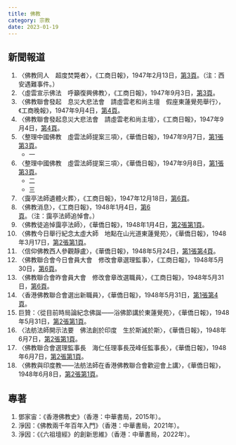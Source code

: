 ```yaml
---
title: 佛教
category: 宗教
date: 2023-01-19
---
```

<adsense></adsense>

## 新聞報道
1. 〈佛教同人　超度焚斃者〉，《工商日報》，1947年2月13日，[第3頁](https://mmis.hkpl.gov.hk/coverpage/-/coverpage/view?_coverpage_WAR_mmisportalportlet_hsf=%E4%BD%9B%E6%95%99&p_r_p_-1078056564_c=QF757YsWv5%2BQBGt1%2BwUj5p4MSZ5nB%2BEB&_coverpage_WAR_mmisportalportlet_o=173&_coverpage_WAR_mmisportalportlet_actual_q=%28%20verbatim_dc.collection%3A%28%22Old%5C%20HK%5C%20Newspapers%22%29%20%29%20AND+%28%20%28%20allTermsMandatory%3A%28true%29%20OR+all_dc.title%3A%28%E4%BD%9B%E6%95%99%29%20OR+all_dc.creator%3A%28%E4%BD%9B%E6%95%99%29%20OR+all_dc.contributor%3A%28%E4%BD%9B%E6%95%99%29%20OR+all_dc.subject%3A%28%E4%BD%9B%E6%95%99%29%20OR+fulltext%3A%28%E4%BD%9B%E6%95%99%29%20OR+all_dc.description%3A%28%E4%BD%9B%E6%95%99%29%20%29%20%29&_coverpage_WAR_mmisportalportlet_sort_order=asc&_coverpage_WAR_mmisportalportlet_sort_field=dc.publicationdate_bsort)。（注：西安遇難事件。）
2. 〈虛雲宣示佛法　呼籲復興佛教〉，《工商日報》，1947年9月3日，[第3頁](https://www.youtube.com/watch?v=nMBlPgbnxKw)。
3. 〈佛教聯會發起　息災大悲法會　請虛雲老和尚主壇　假座東蓮覺苑舉行〉，《工商晚報》，1947年9月4日，[第4頁](https://mmis.hkpl.gov.hk/coverpage/-/coverpage/view?_coverpage_WAR_mmisportalportlet_hsf=%E4%BD%9B%E6%95%99&p_r_p_-1078056564_c=QF757YsWv5%2FH7zGe%2FKF%2BFI1YutS1NQHy&_coverpage_WAR_mmisportalportlet_o=176&_coverpage_WAR_mmisportalportlet_actual_q=%28%20verbatim_dc.collection%3A%28%22Old%5C%20HK%5C%20Newspapers%22%29%20%29%20AND+%28%20%28%20allTermsMandatory%3A%28true%29%20OR+all_dc.title%3A%28%E4%BD%9B%E6%95%99%29%20OR+all_dc.creator%3A%28%E4%BD%9B%E6%95%99%29%20OR+all_dc.contributor%3A%28%E4%BD%9B%E6%95%99%29%20OR+all_dc.subject%3A%28%E4%BD%9B%E6%95%99%29%20OR+fulltext%3A%28%E4%BD%9B%E6%95%99%29%20OR+all_dc.description%3A%28%E4%BD%9B%E6%95%99%29%20%29%20%29&_coverpage_WAR_mmisportalportlet_sort_order=asc&_coverpage_WAR_mmisportalportlet_sort_field=dc.publicationdate_bsort)。
4. 〈佛教聯會發起息災大悲法會　請虛雲老和尚主壇〉，《工商日報》，1947年9月4日，[第4頁](https://mmis.hkpl.gov.hk/coverpage/-/coverpage/view?_coverpage_WAR_mmisportalportlet_hsf=%E4%BD%9B%E6%95%99&p_r_p_-1078056564_c=QF757YsWv5%2BQBGt1%2BwUj5kfM%2FEH9XGpk&_coverpage_WAR_mmisportalportlet_o=177&_coverpage_WAR_mmisportalportlet_actual_q=%28%20verbatim_dc.collection%3A%28%22Old%5C%20HK%5C%20Newspapers%22%29%20%29%20AND+%28%20%28%20allTermsMandatory%3A%28true%29%20OR+all_dc.title%3A%28%E4%BD%9B%E6%95%99%29%20OR+all_dc.creator%3A%28%E4%BD%9B%E6%95%99%29%20OR+all_dc.contributor%3A%28%E4%BD%9B%E6%95%99%29%20OR+all_dc.subject%3A%28%E4%BD%9B%E6%95%99%29%20OR+fulltext%3A%28%E4%BD%9B%E6%95%99%29%20OR+all_dc.description%3A%28%E4%BD%9B%E6%95%99%29%20%29%20%29&_coverpage_WAR_mmisportalportlet_sort_order=asc&_coverpage_WAR_mmisportalportlet_sort_field=dc.publicationdate_bsort)。
5. 〈整理中國佛教　虛雲法師提案三項〉，《華僑日報》，1947年9月7日，[第1張第3頁](https://mmis.hkpl.gov.hk/coverpage/-/coverpage/view?_coverpage_WAR_mmisportalportlet_hsf=%E4%BD%9B%E6%95%99&p_r_p_-1078056564_c=QF757YsWv58JCjtBMMIqogeoz34y6b09&_coverpage_WAR_mmisportalportlet_o=178&_coverpage_WAR_mmisportalportlet_actual_q=%28%20verbatim_dc.collection%3A%28%22Old%5C%20HK%5C%20Newspapers%22%29%20%29%20AND+%28%20%28%20allTermsMandatory%3A%28true%29%20OR+all_dc.title%3A%28%E4%BD%9B%E6%95%99%29%20OR+all_dc.creator%3A%28%E4%BD%9B%E6%95%99%29%20OR+all_dc.contributor%3A%28%E4%BD%9B%E6%95%99%29%20OR+all_dc.subject%3A%28%E4%BD%9B%E6%95%99%29%20OR+fulltext%3A%28%E4%BD%9B%E6%95%99%29%20OR+all_dc.description%3A%28%E4%BD%9B%E6%95%99%29%20%29%20%29&_coverpage_WAR_mmisportalportlet_sort_order=asc&_coverpage_WAR_mmisportalportlet_sort_field=dc.publicationdate_bsort)。
   - 一
6. 〈整理中國佛教　虛雲法師提案三項〉，《華僑日報》，1947年9月8日，[第1張第3頁](https://mmis.hkpl.gov.hk/coverpage/-/coverpage/view?_coverpage_WAR_mmisportalportlet_hsf=%E4%BD%9B%E6%95%99&p_r_p_-1078056564_c=QF757YsWv58JCjtBMMIqoo6YDkKriVy2&_coverpage_WAR_mmisportalportlet_o=179&_coverpage_WAR_mmisportalportlet_actual_q=%28%20verbatim_dc.collection%3A%28%22Old%5C%20HK%5C%20Newspapers%22%29%20%29%20AND+%28%20%28%20allTermsMandatory%3A%28true%29%20OR+all_dc.title%3A%28%E4%BD%9B%E6%95%99%29%20OR+all_dc.creator%3A%28%E4%BD%9B%E6%95%99%29%20OR+all_dc.contributor%3A%28%E4%BD%9B%E6%95%99%29%20OR+all_dc.subject%3A%28%E4%BD%9B%E6%95%99%29%20OR+fulltext%3A%28%E4%BD%9B%E6%95%99%29%20OR+all_dc.description%3A%28%E4%BD%9B%E6%95%99%29%20%29%20%29&_coverpage_WAR_mmisportalportlet_sort_order=asc&_coverpage_WAR_mmisportalportlet_sort_field=dc.publicationdate_bsort)。
   - 二
   - 三
7. 〈靄亭法師遺體火葬〉，《工商日報》，1947年12月18日，[第6頁](https://mmis.hkpl.gov.hk/coverpage/-/coverpage/view?_coverpage_WAR_mmisportalportlet_hsf=%E4%BD%9B%E6%95%99&p_r_p_-1078056564_c=QF757YsWv5%2BQBGt1%2BwUj5kooWhXvVZgO&_coverpage_WAR_mmisportalportlet_o=180&_coverpage_WAR_mmisportalportlet_actual_q=%28%20verbatim_dc.collection%3A%28%22Old%5C%20HK%5C%20Newspapers%22%29%20%29%20AND+%28%20%28%20allTermsMandatory%3A%28true%29%20OR+all_dc.title%3A%28%E4%BD%9B%E6%95%99%29%20OR+all_dc.creator%3A%28%E4%BD%9B%E6%95%99%29%20OR+all_dc.contributor%3A%28%E4%BD%9B%E6%95%99%29%20OR+all_dc.subject%3A%28%E4%BD%9B%E6%95%99%29%20OR+fulltext%3A%28%E4%BD%9B%E6%95%99%29%20OR+all_dc.description%3A%28%E4%BD%9B%E6%95%99%29%20%29%20%29&_coverpage_WAR_mmisportalportlet_sort_order=asc&_coverpage_WAR_mmisportalportlet_sort_field=dc.publicationdate_bsort)。
8. 〈佛教消息〉，《工商日報》，1948年1月4日，[第6頁](https://mmis.hkpl.gov.hk/coverpage/-/coverpage/view?_coverpage_WAR_mmisportalportlet_hsf=%E4%BD%9B%E6%95%99&p_r_p_-1078056564_c=QF757YsWv5%2BQBGt1%2BwUj5igWlXs8J4UJ&_coverpage_WAR_mmisportalportlet_o=181&_coverpage_WAR_mmisportalportlet_actual_q=%28%20verbatim_dc.collection%3A%28%22Old%5C%20HK%5C%20Newspapers%22%29%20%29%20AND+%28%20%28%20allTermsMandatory%3A%28true%29%20OR+all_dc.title%3A%28%E4%BD%9B%E6%95%99%29%20OR+all_dc.creator%3A%28%E4%BD%9B%E6%95%99%29%20OR+all_dc.contributor%3A%28%E4%BD%9B%E6%95%99%29%20OR+all_dc.subject%3A%28%E4%BD%9B%E6%95%99%29%20OR+fulltext%3A%28%E4%BD%9B%E6%95%99%29%20OR+all_dc.description%3A%28%E4%BD%9B%E6%95%99%29%20%29%20%29&_coverpage_WAR_mmisportalportlet_sort_order=asc&_coverpage_WAR_mmisportalportlet_sort_field=dc.publicationdate_bsort)。（注：靄亭法師追悼會。）
9. 〈佛教徒追悼靄亭法師〉，《華僑日報》，1948年1月4日，[第2張第1頁](https://mmis.hkpl.gov.hk/coverpage/-/coverpage/view?_coverpage_WAR_mmisportalportlet_hsf=%E4%BD%9B%E6%95%99&p_r_p_-1078056564_c=QF757YsWv58JCjtBMMIqot20Z9h5qxRs&_coverpage_WAR_mmisportalportlet_o=182&_coverpage_WAR_mmisportalportlet_actual_q=%28%20verbatim_dc.collection%3A%28%22Old%5C%20HK%5C%20Newspapers%22%29%20%29%20AND+%28%20%28%20allTermsMandatory%3A%28true%29%20OR+all_dc.title%3A%28%E4%BD%9B%E6%95%99%29%20OR+all_dc.creator%3A%28%E4%BD%9B%E6%95%99%29%20OR+all_dc.contributor%3A%28%E4%BD%9B%E6%95%99%29%20OR+all_dc.subject%3A%28%E4%BD%9B%E6%95%99%29%20OR+fulltext%3A%28%E4%BD%9B%E6%95%99%29%20OR+all_dc.description%3A%28%E4%BD%9B%E6%95%99%29%20%29%20%29&_coverpage_WAR_mmisportalportlet_sort_order=asc&_coverpage_WAR_mmisportalportlet_sort_field=dc.publicationdate_bsort)。
10. 〈佛教今日舉行紀念太虛大師　地點在山光道東蓮覺苑〉，《華僑日報》，1948年3月17日，[第2張第1頁](https://mmis.hkpl.gov.hk/coverpage/-/coverpage/view?_coverpage_WAR_mmisportalportlet_hsf=%E4%BD%9B%E6%95%99&p_r_p_-1078056564_c=QF757YsWv58JCjtBMMIqoj6nU5KAcQ8Y&_coverpage_WAR_mmisportalportlet_o=184&_coverpage_WAR_mmisportalportlet_actual_q=%28%20verbatim_dc.collection%3A%28%22Old%5C%20HK%5C%20Newspapers%22%29%20%29%20AND+%28%20%28%20allTermsMandatory%3A%28true%29%20OR+all_dc.title%3A%28%E4%BD%9B%E6%95%99%29%20OR+all_dc.creator%3A%28%E4%BD%9B%E6%95%99%29%20OR+all_dc.contributor%3A%28%E4%BD%9B%E6%95%99%29%20OR+all_dc.subject%3A%28%E4%BD%9B%E6%95%99%29%20OR+fulltext%3A%28%E4%BD%9B%E6%95%99%29%20OR+all_dc.description%3A%28%E4%BD%9B%E6%95%99%29%20%29%20%29&_coverpage_WAR_mmisportalportlet_sort_order=asc&_coverpage_WAR_mmisportalportlet_sort_field=dc.publicationdate_bsort)。
11. 〈信仰佛教西人參觀靜盧〉，《華僑日報》，1948年5月24日，[第1張第4頁](https://mmis.hkpl.gov.hk/coverpage/-/coverpage/view?_coverpage_WAR_mmisportalportlet_hsf=%E4%BD%9B%E6%95%99&p_r_p_-1078056564_c=QF757YsWv58JCjtBMMIqor94eVUSbeMv&_coverpage_WAR_mmisportalportlet_o=186&_coverpage_WAR_mmisportalportlet_actual_q=%28%20verbatim_dc.collection%3A%28%22Old%5C%20HK%5C%20Newspapers%22%29%20%29%20AND+%28%20%28%20allTermsMandatory%3A%28true%29%20OR+all_dc.title%3A%28%E4%BD%9B%E6%95%99%29%20OR+all_dc.creator%3A%28%E4%BD%9B%E6%95%99%29%20OR+all_dc.contributor%3A%28%E4%BD%9B%E6%95%99%29%20OR+all_dc.subject%3A%28%E4%BD%9B%E6%95%99%29%20OR+fulltext%3A%28%E4%BD%9B%E6%95%99%29%20OR+all_dc.description%3A%28%E4%BD%9B%E6%95%99%29%20%29%20%29&_coverpage_WAR_mmisportalportlet_sort_order=asc&_coverpage_WAR_mmisportalportlet_sort_field=dc.publicationdate_bsort)。
12. 〈佛教聯合會今日會員大會　修改會章選理監事〉，《工商日報》，1948年5月30日，[第6頁](https://mmis.hkpl.gov.hk/coverpage/-/coverpage/view?_coverpage_WAR_mmisportalportlet_hsf=%E4%BD%9B%E6%95%99&p_r_p_-1078056564_c=QF757YsWv588VgQiieHy%2B%2BB6ge2bJEzC&_coverpage_WAR_mmisportalportlet_o=188&_coverpage_WAR_mmisportalportlet_actual_q=%28%20verbatim_dc.collection%3A%28%22Old%5C%20HK%5C%20Newspapers%22%29%20%29%20AND+%28%20%28%20allTermsMandatory%3A%28true%29%20OR+all_dc.title%3A%28%E4%BD%9B%E6%95%99%29%20OR+all_dc.creator%3A%28%E4%BD%9B%E6%95%99%29%20OR+all_dc.contributor%3A%28%E4%BD%9B%E6%95%99%29%20OR+all_dc.subject%3A%28%E4%BD%9B%E6%95%99%29%20OR+fulltext%3A%28%E4%BD%9B%E6%95%99%29%20OR+all_dc.description%3A%28%E4%BD%9B%E6%95%99%29%20%29%20%29&_coverpage_WAR_mmisportalportlet_sort_order=asc&_coverpage_WAR_mmisportalportlet_sort_field=dc.publicationdate_bsort)。
13. 〈佛教聯合會昨會員大會　修改會章改選職員〉，《工商日報》，1948年5月31日，[第6頁](https://mmis.hkpl.gov.hk/coverpage/-/coverpage/view?_coverpage_WAR_mmisportalportlet_hsf=%E4%BD%9B%E6%95%99&p_r_p_-1078056564_c=QF757YsWv588VgQiieHy%2B3COPNZa2Vk%2B&_coverpage_WAR_mmisportalportlet_o=189&_coverpage_WAR_mmisportalportlet_actual_q=%28%20verbatim_dc.collection%3A%28%22Old%5C%20HK%5C%20Newspapers%22%29%20%29%20AND+%28%20%28%20allTermsMandatory%3A%28true%29%20OR+all_dc.title%3A%28%E4%BD%9B%E6%95%99%29%20OR+all_dc.creator%3A%28%E4%BD%9B%E6%95%99%29%20OR+all_dc.contributor%3A%28%E4%BD%9B%E6%95%99%29%20OR+all_dc.subject%3A%28%E4%BD%9B%E6%95%99%29%20OR+fulltext%3A%28%E4%BD%9B%E6%95%99%29%20OR+all_dc.description%3A%28%E4%BD%9B%E6%95%99%29%20%29%20%29&_coverpage_WAR_mmisportalportlet_sort_order=asc&_coverpage_WAR_mmisportalportlet_sort_field=dc.publicationdate_bsort)。
14. 〈香港佛教聯合會選出新職員〉，《華僑日報》，1948年5月31日，[第1張第4頁](https://mmis.hkpl.gov.hk/coverpage/-/coverpage/view?_coverpage_WAR_mmisportalportlet_hsf=%E4%BD%9B%E6%95%99&p_r_p_-1078056564_c=QF757YsWv58JCjtBMMIqoqmGjeDSi9kl&_coverpage_WAR_mmisportalportlet_o=190&_coverpage_WAR_mmisportalportlet_actual_q=%28%20verbatim_dc.collection%3A%28%22Old%5C%20HK%5C%20Newspapers%22%29%20%29%20AND+%28%20%28%20allTermsMandatory%3A%28true%29%20OR+all_dc.title%3A%28%E4%BD%9B%E6%95%99%29%20OR+all_dc.creator%3A%28%E4%BD%9B%E6%95%99%29%20OR+all_dc.contributor%3A%28%E4%BD%9B%E6%95%99%29%20OR+all_dc.subject%3A%28%E4%BD%9B%E6%95%99%29%20OR+fulltext%3A%28%E4%BD%9B%E6%95%99%29%20OR+all_dc.description%3A%28%E4%BD%9B%E6%95%99%29%20%29%20%29&_coverpage_WAR_mmisportalportlet_sort_order=asc&_coverpage_WAR_mmisportalportlet_sort_field=dc.publicationdate_bsort)。
15. 巨贊：〈從目前時局論紀念佛誕——浴佛節講於東蓮覺苑〉，《華僑日報》，1948年5月31日，[第2張第1頁](https://mmis.hkpl.gov.hk/coverpage/-/coverpage/view?_coverpage_WAR_mmisportalportlet_hsf=%E4%BD%9B%E6%95%99&p_r_p_-1078056564_c=QF757YsWv58JCjtBMMIqoqmGjeDSi9kl&_coverpage_WAR_mmisportalportlet_o=190&_coverpage_WAR_mmisportalportlet_actual_q=%28%20verbatim_dc.collection%3A%28%22Old%5C%20HK%5C%20Newspapers%22%29%20%29%20AND+%28%20%28%20allTermsMandatory%3A%28true%29%20OR+all_dc.title%3A%28%E4%BD%9B%E6%95%99%29%20OR+all_dc.creator%3A%28%E4%BD%9B%E6%95%99%29%20OR+all_dc.contributor%3A%28%E4%BD%9B%E6%95%99%29%20OR+all_dc.subject%3A%28%E4%BD%9B%E6%95%99%29%20OR+fulltext%3A%28%E4%BD%9B%E6%95%99%29%20OR+all_dc.description%3A%28%E4%BD%9B%E6%95%99%29%20%29%20%29&_coverpage_WAR_mmisportalportlet_sort_order=asc&_coverpage_WAR_mmisportalportlet_sort_field=dc.publicationdate_bsort)。
16. 〈法舫法師開示法要　佛法創於印度　生於斯滅於斯〉，《華僑日報》，1948年6月7日，[第2張第1頁](https://mmis.hkpl.gov.hk/coverpage/-/coverpage/view?_coverpage_WAR_mmisportalportlet_hsf=%E4%BD%9B%E6%95%99&p_r_p_-1078056564_c=QF757YsWv58JCjtBMMIqoqgj8xU8j9lS&_coverpage_WAR_mmisportalportlet_o=191&_coverpage_WAR_mmisportalportlet_actual_q=%28%20verbatim_dc.collection%3A%28%22Old%5C%20HK%5C%20Newspapers%22%29%20%29%20AND+%28%20%28%20allTermsMandatory%3A%28true%29%20OR+all_dc.title%3A%28%E4%BD%9B%E6%95%99%29%20OR+all_dc.creator%3A%28%E4%BD%9B%E6%95%99%29%20OR+all_dc.contributor%3A%28%E4%BD%9B%E6%95%99%29%20OR+all_dc.subject%3A%28%E4%BD%9B%E6%95%99%29%20OR+fulltext%3A%28%E4%BD%9B%E6%95%99%29%20OR+all_dc.description%3A%28%E4%BD%9B%E6%95%99%29%20%29%20%29&_coverpage_WAR_mmisportalportlet_sort_order=asc&_coverpage_WAR_mmisportalportlet_sort_field=dc.publicationdate_bsort)。
17. 〈佛教聯合會選理監事長　海仁任理事長茂峰任監事長〉，《華僑日報》，1948年6月7日，[第2張第1頁](https://mmis.hkpl.gov.hk/coverpage/-/coverpage/view?_coverpage_WAR_mmisportalportlet_hsf=%E4%BD%9B%E6%95%99&p_r_p_-1078056564_c=QF757YsWv58JCjtBMMIqoqgj8xU8j9lS&_coverpage_WAR_mmisportalportlet_o=191&_coverpage_WAR_mmisportalportlet_actual_q=%28%20verbatim_dc.collection%3A%28%22Old%5C%20HK%5C%20Newspapers%22%29%20%29%20AND+%28%20%28%20allTermsMandatory%3A%28true%29%20OR+all_dc.title%3A%28%E4%BD%9B%E6%95%99%29%20OR+all_dc.creator%3A%28%E4%BD%9B%E6%95%99%29%20OR+all_dc.contributor%3A%28%E4%BD%9B%E6%95%99%29%20OR+all_dc.subject%3A%28%E4%BD%9B%E6%95%99%29%20OR+fulltext%3A%28%E4%BD%9B%E6%95%99%29%20OR+all_dc.description%3A%28%E4%BD%9B%E6%95%99%29%20%29%20%29&_coverpage_WAR_mmisportalportlet_sort_order=asc&_coverpage_WAR_mmisportalportlet_sort_field=dc.publicationdate_bsort)。
18. 〈佛教與印度教——法舫法師在香港佛教聯合會歡迎會上講〉，《華僑日報》，1948年6月8日，[第2張第1頁](https://mmis.hkpl.gov.hk/coverpage/-/coverpage/view?_coverpage_WAR_mmisportalportlet_hsf=%E4%BD%9B%E6%95%99&p_r_p_-1078056564_c=QF757YsWv58JCjtBMMIqoqKRTMdvuuL0&_coverpage_WAR_mmisportalportlet_o=192&_coverpage_WAR_mmisportalportlet_actual_q=%28%20verbatim_dc.collection%3A%28%22Old%5C%20HK%5C%20Newspapers%22%29%20%29%20AND+%28%20%28%20allTermsMandatory%3A%28true%29%20OR+all_dc.title%3A%28%E4%BD%9B%E6%95%99%29%20OR+all_dc.creator%3A%28%E4%BD%9B%E6%95%99%29%20OR+all_dc.contributor%3A%28%E4%BD%9B%E6%95%99%29%20OR+all_dc.subject%3A%28%E4%BD%9B%E6%95%99%29%20OR+fulltext%3A%28%E4%BD%9B%E6%95%99%29%20OR+all_dc.description%3A%28%E4%BD%9B%E6%95%99%29%20%29%20%29&_coverpage_WAR_mmisportalportlet_sort_order=asc&_coverpage_WAR_mmisportalportlet_sort_field=dc.publicationdate_bsort)。
## 專著
1. 鄧家宙：《香港佛教史》（香港：中華書局，2015年）。
2. 淨因：《佛教兩千年百年入門》（香港：中華書局，2021年）。
3. 淨因：《《六祖壇經》的創新思維》（香港：中華書局，2022年）。